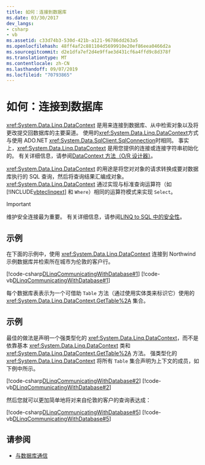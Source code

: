 ```yaml
---
title: 如何：连接到数据库
ms.date: 03/30/2017
dev_langs:
- csharp
- vb
ms.assetid: c33d74b3-530d-421b-a121-96786dd263a5
ms.openlocfilehash: 48ff4af2c881104d5699910e20ef86eea0466d2a
ms.sourcegitcommit: d2e1dfa7ef2d4e9ffae3d431cf6a4ffd9c8d378f
ms.translationtype: MT
ms.contentlocale: zh-CN
ms.lasthandoff: 09/07/2019
ms.locfileid: "70793865"
---
```

# <a name="how-to-connect-to-a-database"></a>如何：连接到数据库
<xref:System.Data.Linq.DataContext> 是用来连接到数据库、从中检索对象以及将更改提交回数据库的主要渠道。 使用的<xref:System.Data.Linq.DataContext>方式与使用 ADO.NET <xref:System.Data.SqlClient.SqlConnection>时相同。 事实上，<xref:System.Data.Linq.DataContext> 是用您提供的连接或连接字符串初始化的。 有关详细信息，请参阅[DataContext 方法（O/R 设计器）](/visualstudio/data-tools/datacontext-methods-o-r-designer)。  
  
 <xref:System.Data.Linq.DataContext> 的用途是将您对对象的请求转换成要对数据库执行的 SQL 查询，然后将查询结果汇编成对象。 <xref:System.Data.Linq.DataContext> 通过实现与标准查询运算符（如 [!INCLUDE[vbteclinqext](../../../../../../includes/vbteclinqext-md.md)] 和 `Where`）相同的运算符模式来实现 `Select`。  
  
> [!IMPORTANT]
> 维护安全连接最为重要。 有关详细信息，请参阅[LINQ to SQL 中的安全性](security-in-linq-to-sql.md)。  
  
## <a name="example"></a>示例  
 在下面的示例中，使用 <xref:System.Data.Linq.DataContext> 连接到 Northwind 示例数据库并检索所在城市为伦敦的客户行。  
  
 [!code-csharp[DLinqCommunicatingWithDatabase#1](../../../../../../samples/snippets/csharp/VS_Snippets_Data/DLinqCommunicatingWithDatabase/cs/Program.cs#1)]
 [!code-vb[DLinqCommunicatingWithDatabase#1](../../../../../../samples/snippets/visualbasic/VS_Snippets_Data/DLinqCommunicatingWithDatabase/vb/Module1.vb#1)]  
  
 每个数据库表表示为一个可借助 `Table` 方法（通过使用实体类来标识它）使用的 <xref:System.Data.Linq.DataContext.GetTable%2A> 集合。  
  
## <a name="example"></a>示例  
 最佳的做法是声明一个强类型化的 <xref:System.Data.Linq.DataContext>，而不是依靠基本 <xref:System.Data.Linq.DataContext> 类和 <xref:System.Data.Linq.DataContext.GetTable%2A> 方法。 强类型化的 <xref:System.Data.Linq.DataContext> 将所有 `Table` 集合声明为上下文的成员，如下例中所示。  
  
 [!code-csharp[DLinqCommunicatingWithDatabase#2](../../../../../../samples/snippets/csharp/VS_Snippets_Data/DLinqCommunicatingWithDatabase/cs/Program.cs#2)]
 [!code-vb[DLinqCommunicatingWithDatabase#2](../../../../../../samples/snippets/visualbasic/VS_Snippets_Data/DLinqCommunicatingWithDatabase/vb/Module1.vb#2)]  
  
 然后您就可以更加简单地将对来自伦敦的客户的查询表达成：  
  
 [!code-csharp[DLinqCommunicatingWithDatabase#5](../../../../../../samples/snippets/csharp/VS_Snippets_Data/DLinqCommunicatingWithDatabase/cs/Program.cs#5)]
 [!code-vb[DLinqCommunicatingWithDatabase#5](../../../../../../samples/snippets/visualbasic/VS_Snippets_Data/DLinqCommunicatingWithDatabase/vb/Module1.vb#5)]  
  
## <a name="see-also"></a>请参阅

- [与数据库通信](communicating-with-the-database.md)
